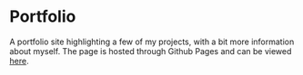# Portfolio
A portfolio site highlighting a few of my projects, with a bit more information about myself.  The page is hosted through Github Pages and can be viewed [here](https://sjschmitt.github.io/Portfolio/).
